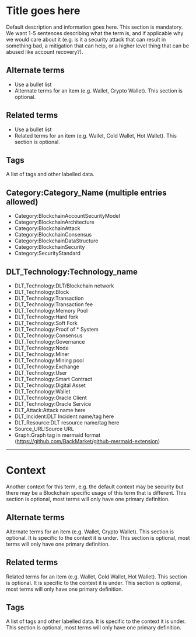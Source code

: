 # Title goes here

Default description and information goes here. This section is mandatory. We want 1-5 sentences describing what the term is, and if applicable why we would care about it (e.g. is it a security attack that can result in something bad, a mitigation that can help, or a higher level thing that can be abused like account recovery?).

## Alternate terms

* Use a bullet list
* Alternate terms for an item (e.g. Wallet, Crypto Wallet). This section is optional.

## Related terms

* Use a bullet list
* Related terms for an item (e.g. Wallet, Cold Wallet, Hot Wallet). This section is optional.

## Tags

A list of tags and other labelled data.

## Category:Category_Name (multiple entries allowed)

* Category:BlockchainAccountSecurityModel
* Category:BlockchainArchitecture
* Category:BlockchainAttack
* Category:BlockchainConsensus
* Category:BlockchainDataStructure
* Category:BlockchainSecurity
* Category:SecurityStandard

## DLT_Technology:Technology_name

* DLT_Technology:DLT/Blockchain network
* DLT_Technology:Block
* DLT_Technology:Transaction
* DLT_Technology:Transaction fee
* DLT_Technology:Memory Pool
* DLT_Technology:Hard fork
* DLT_Technology:Soft Fork
* DLT_Technology:Proof of * System
* DLT_Technology:Consensus
* DLT_Technology:Governance
* DLT_Technology:Node
* DLT_Technology:Miner
* DLT_Technology:Mining pool
* DLT_Technology:Exchange
* DLT_Technology:User
* DLT_Technology:Smart Contract
* DLT_Technology:Digital Asset
* DLT_Technology:Wallet
* DLT_Technology:Oracle Client
* DLT_Technology:Oracle Service
* DLT_Attack:Attack name here
* DLT_Incident:DLT Incident name/tag here
* DLT_Resource:DLT resource name/tag here
* Source_URL:Source URL
* Graph:Graph tag in mermaid format (https://github.com/BackMarket/github-mermaid-extension)

---

# Context

Another context for this term, e.g. the default context may be security but there may be a Blockchain specific usage of this term that is different. This section is optional, most terms will only have one primary definition.

## Alternate terms

Alternate terms for an item (e.g. Wallet, Crypto Wallet). This section is optional. It is specific to the context it is under. This section is optional, most terms will only have one primary definition.

## Related terms

Related terms for an item (e.g. Wallet, Cold Wallet, Hot Wallet). This section is optional. It is specific to the context it is under. This section is optional, most terms will only have one primary definition.

## Tags

A list of tags and other labelled data. It is specific to the context it is under. This section is optional, most terms will only have one primary definition.
